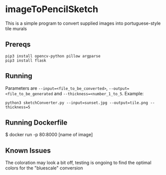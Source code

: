 # imageToPencilSketch
This is a simple program to convert supplied images into portuguese-style tile murals

## Prereqs

```
pip3 install opencv-python pillow argparse
pip3 install flask
```

## Running

Parameters are `--input=<file_to_be_converted>`, `--output=<file_to_be_generated` and `--thickness=<number_1_to_5`.
Example:

```
python3 sketchConverter.py --input=sunset.jpg --output=tile.png --thickness=5
```

## Running Dockerfile
$ docker run -p 80:8000 [name of image]

## Known Issues
The coloration may look a bit off, testing is ongoing to find the optimal colors for the "bluescale" conversion

